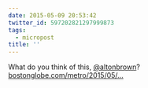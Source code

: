 ```yaml
---
date: 2015-05-09 20:53:42
twitter_id: 597202821297999873
tags:
  - micropost
title: ''
---
```


What do you think of this, [@altonbrown](https://twitter.com/altonbrown)? [bostonglobe.com/metro/2015/05/…](http://www.bostonglobe.com/metro/2015/05/05/harvard-class-cooks-ultimate-bbq-smoker/0O4fLQ0rbt9qMGsllPoTjK/story.html?p1=Article_Trending_Most_Viewed#)
